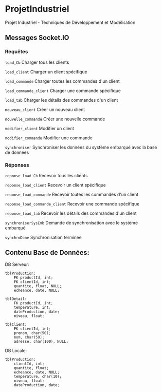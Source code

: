 # ProjetIndustriel
Projet Industriel - Techniques de Développement et Modélisation

## Messages Socket.IO
### Requêtes
```load_Cb``` Charger tous les clients

```load_client``` Charger un client spécifique

```load_commande``` Charger toutes les commandes d'un client

```load_commande_client``` Charger une commande spécifique

```load_tab``` Charger les détails des commandes d'un client

```nouveau_client``` Créer un nouveau client

```nouvelle_commande``` Créer une nouvelle commande

```modifier_client``` Modifier un client

```modifier_commande``` Modifier une commande

```synchroniser``` Synchroniser les données du système embarqué avec la base de données

### Réponses
```reponse_load_Cb``` Recevoir tous les clients

```reponse_load_client``` Recevoir un client spécifique

```reponse_load_commande``` Recevoir toutes les commandes d'un client

```reponse_load_commande_client``` Recevoir une commande spécifique

```reponse_load_tab``` Recevoir les détails des commandes d'un client

```synchroniserSysEmb``` Demande de synchronisation avec le système embarqué

```synchroDone``` Synchronisation terminée

## Contenu Base de Données:
DB Serveur:
```
tblProduction:
	PK productId, int;
	FK clientId, int;	
	quantite, float, NULL;
	echeance, date, NULL;

tblDetail:
	FK productId, int;
	temperature, int;
	dateProduction, date;
	niveau, float;

tblClient:
	PK clientId, int;
	prenom, char(50);
	nom, char(50);
	adresse, char(100), NULL;
```
		
DB Locale:
```
tblProduction:
	clientId, int;
	quantite, float;
	echeance, date, NULL;
	temperature, char(10);
	niveau, float;
	dateProduction, date;
```
